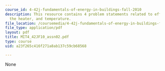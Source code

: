 ```yaml
---
course_id: 4-42j-fundamentals-of-energy-in-buildings-fall-2010
description: This resource contains 4 problem statements related to efficiency of
  the heater, and temperature.
file_location: /coursemedia/4-42j-fundamentals-of-energy-in-buildings-fall-2010/a23f265c416f271a8ab137c59cb68568_MIT4_42JF10_assn02.pdf
file_type: application/pdf
layout: pdf
title: MIT4_42JF10_assn02.pdf
type: course
uid: a23f265c416f271a8ab137c59cb68568

---
```

None